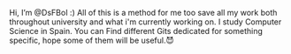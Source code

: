 Hi, I’m @DsFBoI :)
All of this is a method for me too save all my work both throughout university and what i'm currently working on. I study Computer Science in Spain.
You can Find different Gits dedicated for something specific, hope some of them will be useful.😈



<!---
DsFBoI/DsFBoI is a ✨ special ✨ repository because its `README.md` (this file) appears on your GitHub profile.
You can click the Preview link to take a look at your changes.
--->
